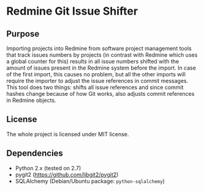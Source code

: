 Redmine Git Issue Shifter
=========================

Purpose
-------

Importing projects into Redmine from software project management tools that track issues numbers by projects (in contrast with Redmine which uses a global counter for this) results in all issue numbers shifted with the amount of issues present in the Redmine system before the import. In case of the first import, this causes no problem, but all the other imports will require the importer to adjust the issue references in commit messages. This tool does two things: shifts all issue references and since commit hashes change because of how Git works, also adjusts commit references in Redmine objects.

License
-------

The whole project is licensed under MIT license.

Dependencies
------------

 - Python 2.x (tested on 2.7)
 - pygit2 (https://github.com/libgit2/pygit2)
 - SQLAlchemy (Debian/Ubuntu package: `python-sqlalchemy`)
